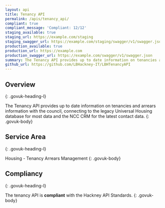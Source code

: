 ```yaml
---
layout: api
title: Tenancy API
permalink: /apis/tenancy_api/
compliant: true
compliant_message: 'Compliant: 12/12'
staging_available: true
staging_url: https://example.com/staging
staging_swagger_url: https://example.com/staging/swagger/v1/swagger.json
production_available: true
production_url: https://example.com
production_swagger_url: https://example.com/swagger/v1/swagger.json
summary: The Tenancy API provides up to date information on tenancies and arrears information about tenants.
github_url: https://github.com/LBHackney-IT/LBHTenancyAPI
---
```


## Overview
{: .govuk-heading-l}

The Tenancy API provides up to date information on tenancies and arrears information with the council, connecting to the legacy Universal Housing database for most data and the NCC CRM for the latest contact data.
{: .govuk-body}

## Service Area
{: .govuk-heading-l}

Housing - Tenancy Arrears Management
{: .govuk-body}

## Compliancy
{: .govuk-heading-l}

The tenancy API is **compliant** with the Hackney API Standards.
{: .govuk-body}
